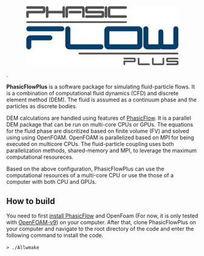 <div align ="center">
<img src="doc/phasicFlowPlus_Logo_github.png" style="width: 400px;">
</div>

.

**PhasicFlowPlus** is a software package for simulating fluid-particle flows. It is a combination of computational fluid dynamics (CFD) and discrete element method (DEM). The fluid is assumed as a continuum phase and the particles as discrete bodies.

DEM calculations are handled using features of [PhasicFlow](https://github.com/PhasicFlow/phasicFlow). It is a parallel DEM package that can be run on multi-core CPUs or GPUs. The equations for the fluid phase are discritized based on finite volume (FV) and solved using using OpenFOAM. OpenFOAM is parallelized based on MPI for being executed on multicore CPUs. The fluid-particle coupling uses both parallelization methods, shared-memory and MPI, to leverage the maximum computational resoureces. 

Based on the above configuration, PhasicFlowPlus can use the computational resources of a multi-core CPU or use the those of a computer with both CPU and GPUs. 

## How to build
You need to first [install PhasicFlow](https://github.com/PhasicFlow/phasicFlow/wiki/How-to-Build-PhasicFlow) and OpenFoam (For now, it is only tested with [OpenFOAM-v9](https://openfoam.org/download/9-source/)) on your computer. After that, clone PhasicFlowPlus on your computer and navigate to the root directory of the code and enter the following command to install the code.

`> ./Allwmake`


